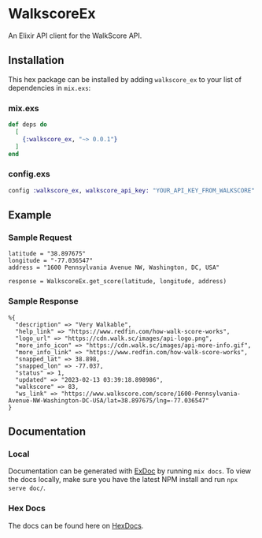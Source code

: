 # WalkscoreEx

An Elixir API client for the WalkScore API.

## Installation

This hex package can be installed by adding `walkscore_ex` to your list of dependencies in `mix.exs`:

### mix.exs
```elixir
def deps do
  [
    {:walkscore_ex, "~> 0.0.1"}
  ]
end
```

### config.exs
```elixir
config :walkscore_ex, walkscore_api_key: "YOUR_API_KEY_FROM_WALKSCORE"
```

## Example

### Sample Request
```
latitude = "38.897675"
longitude = "-77.036547"
address = "1600 Pennsylvania Avenue NW, Washington, DC, USA"

response = WalkscoreEx.get_score(latitude, longitude, address)
```

### Sample Response
```
%{
  "description" => "Very Walkable",
  "help_link" => "https://www.redfin.com/how-walk-score-works",
  "logo_url" => "https://cdn.walk.sc/images/api-logo.png",
  "more_info_icon" => "https://cdn.walk.sc/images/api-more-info.gif",
  "more_info_link" => "https://www.redfin.com/how-walk-score-works",
  "snapped_lat" => 38.898,
  "snapped_lon" => -77.037,
  "status" => 1,
  "updated" => "2023-02-13 03:39:18.898986",
  "walkscore" => 83,
  "ws_link" => "https://www.walkscore.com/score/1600-Pennsylvania-Avenue-NW-Washington-DC-USA/lat=38.897675/lng=-77.036547"
}
```

## Documentation

### Local
Documentation can be generated with [ExDoc](https://github.com/elixir-lang/ex_doc) by running `mix docs`. To view the docs locally, make sure you have the latest NPM install and run `npx serve doc/`.

### Hex Docs
The docs can be found here on [HexDocs](https://hexdocs.pm/walkscore_ex).